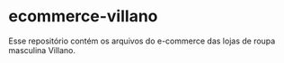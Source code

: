 # ecommerce-villano
 Esse repositório contém os arquivos do e-commerce das lojas de roupa masculina Villano.
